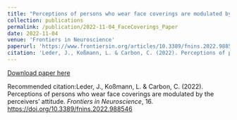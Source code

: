 ```yaml
---
title: "Perceptions of persons who wear face coverings are modulated by the perceivers’ attitude"
collection: publications
permalink: /publication/2022-11-04_FaceCoverings_Paper
date: 2022-11-04
venue: 'Frontiers in Neuroscience'
paperurl: 'https://www.frontiersin.org/articles/10.3389/fnins.2022.988546/full'
citation: 'Leder, J., Koßmann, L. & Carbon, C. (2022). Perceptions of persons who wear face coverings are modulated by the perceivers’ attitude. Frontiers in Neuroscience, 16. https://doi.org/10.3389/fnins.2022.988546.'
---
```


[Download paper here](https://www.frontiersin.org/articles/10.3389/fnins.2022.988546/pdf?isPublishedV2=False)

Recommended citation:Leder, J., Koßmann, L. & Carbon, C. (2022). Perceptions of persons who wear face coverings are modulated by the perceivers’ attitude. <i>Frontiers in Neuroscience</i>, 16. https://doi.org/10.3389/fnins.2022.988546